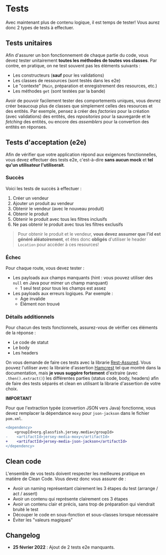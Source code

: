 # Tests

Avec maintenant plus de contenu logique, il est temps de tester! Vous aurez donc 2 types de tests à effectuer.

## Tests unitaires

Afin d'assurer un bon fonctionnement de chaque partie du code, vous devez tester unitairement **toutes les méthodes de toutes vos classes**. Par contre, en pratique, on ne test souvent pas les éléments suivants :

- Les constructeurs (**sauf** pour les validations)
- Les classes de ressources (sont testés dans les e2e)
- Le "contexte" (`Main`, préparation et enregistrement des resources, etc.)
- Les méthodes `get` (sont testées par la bande)

Avoir de pouvoir facilement tester des comportements uniques, vous devrez créer beaucoup plus de classes que simplement celles des resources et des entités. Par exemple, pensez à créer des *factories* pour la création (avec validations) des entités, des *repositories* pour la sauvegarde et le *fetching* des entités, ou encore des *assemblers* pour la convertion des entités en réponses.

## Tests d'acceptation (e2e)

Afin de vérifier que votre application répond aux exigences fonctionnelles, vous devez effectuer des tests e2e, c'est-à-dire **sans aucun mock** et **tel qu'un utilisateur l'utiliserait**.

### Succès

Voici les tests de succès à effectuer :

1. Créer un vendeur
2. Ajouter un produit au vendeur
3. Obtenir le vendeur (avec le nouveau produit)
4. Obtenir le produit
5. Obtenir le produit avec tous les filtres inclusifs
6. Ne pas obtenir le produit avec tous les filtres exclusifs

> Pour obtenir le produit et le vendeur, **vous devez assumer que l'id est généré aléatoirement**, et êtes donc **obligés** d'utiliser le header `Location` pour accéder à ces resources!

### Échec

Pour chaque route, vous devez tester :

- Les payloads aux champs manquants (hint : vous pouvez utiliser des `null` en Java pour mimer un champ manquant)
   - 1 seul test pour tous les champs est assez
- Les payloads aux erreurs logiques. Par exemple :
   - Age invalide
   - Élément non trouvé

### Détails additionnels

Pour chacun des tests fonctionnels, assurez-vous de vérifier ces éléments de la réponse :

- Le code de statut
- Le body
- Les headers

On vous demande de faire ces tests avec la librarie [Rest-Assured](https://github.com/rest-assured/rest-assured/wiki/Usage). Vous pouvez l'utiliser avec la librairie d'assertion [Hamcrest](https://mvnrepository.com/artifact/org.hamcrest/hamcrest-all/1.3) tel que montré dans la documentation, mais **je vous suggère fortement** d'extraire (avec `.then().extract()`) les différentes parties (status code, body, headers) afin de faire des tests séparés et clean en utilisant la librarie d'assertion de votre choix.

**IMPORTANT**

Pour que l'extraction typée (convertion JSON vers Java) fonctionne, vous devez remplacer la dépendance `moxy` pour `json-jackson` dans le fichier `pom.xml`.

```diff
<dependency>
    <groupId>org.glassfish.jersey.media</groupId>
-    <artifactId>jersey-media-moxy</artifactId>
+    <artifactId>jersey-media-json-jackson</artifactId>
</dependency>
```

## Clean code

L'ensemble de vos tests doivent respecter les meilleures pratique en matière de Clean Code. Vous devez donc vous assurer de :

- Avoir un naming représentant clairement les 3 étapes du test (arrange / act / assert)
- Avoir un contenu qui représente clairement ces 3 étapes
- Avoir un contenu clair et précis, sans trop de préparation qui viendrait bruité le test
- Découper le code en sous-fonction et sous-classes lorsque nécessaire
- Éviter les "valeurs magiques"

## Changelog

- **25 février 2022** : Ajout de 2 tests e2e manquants.
